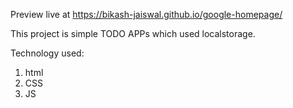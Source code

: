 Preview live at https://bikash-jaiswal.github.io/google-homepage/

This project is simple TODO APPs which used localstorage.

Technology used:

1. html
2. CSS
3. JS
